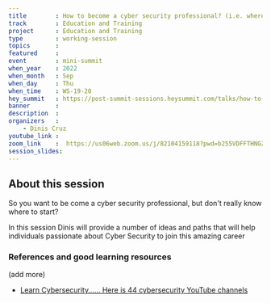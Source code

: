 ```yaml
---
title        : How to become a cyber security professional? (i.e. where to start?)
track        : Education and Training
project      : Education and Training
type         : working-session
topics       : 
featured     :
event        : mini-summit
when_year    : 2022
when_month   : Sep
when_day     : Thu
when_time    : WS-19-20
hey_summit   : https://post-summit-sessions.heysummit.com/talks/how-to-be-a-cyber-security-professionalie-where-to-start/
banner       : 
description  :
organizers   :
    - Dinis Cruz    
youtube_link : 
zoom_link    :  https://us06web.zoom.us/j/82104159118?pwd=b255VDFFTHNGZkVGeXN5NjhtaXJYZz09
session_slides:
---
```



## About this session

So you want to be come a cyber security professional, but don't really know where to start?

In this session Dinis will provide a number of ideas and paths that will help individuals passionate about Cyber Security to join this amazing career


### References and good learning resources

(add more)

- [Learn Cybersecurity…… Here is 44 cybersecurity YouTube channels](https://www.linkedin.com/posts/praveensk007_technology-learning-cybersecurity-activity-6975286679636983808-2oyb)
